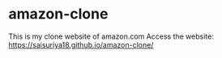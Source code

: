 # amazon-clone
This is my clone website of amazon.com 
Access the website: https://saisuriya18.github.io/amazon-clone/
